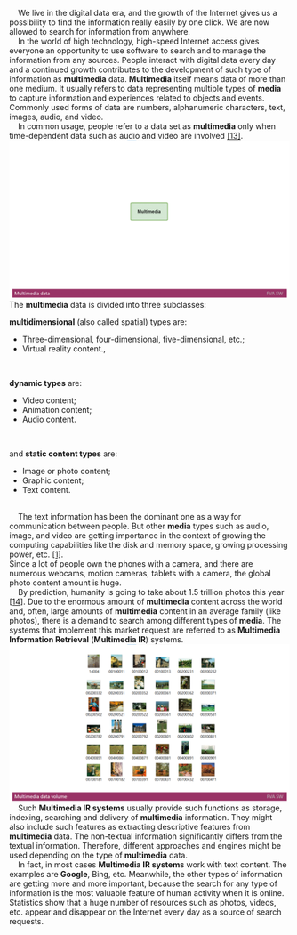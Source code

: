 &nbsp;&nbsp;&nbsp; We live in the digital data era, and the growth of the Internet gives us a possibility to find the information really easily by one click. We are now allowed to search for information from anywhere.
</br>
&nbsp;&nbsp;&nbsp; In the world of high technology, high-speed Internet access gives everyone an opportunity to use software to search and to manage the information from any sources. 
People interact with digital data every day and a continued growth contributes to the development of such type of information as **multimedia** data. **Multimedia** itself means data of more than one medium. 
It usually refers to data representing multiple types of **media** to capture information and experiences related to objects and events. Commonly used forms of data are numbers, alphanumeric characters, text, images, audio, and video. 
</br>
&nbsp;&nbsp;&nbsp; In common usage, people refer to a data set as **multimedia** only when time-dependent data such as audio and video are involved [[13]](./REFERENCES.md).
<img src="Images/Multimediadata.gif" alt="Multimediadata.gif"/>
The **multimedia** data is divided into three subclasses: 

**multidimensional** (also called spatial) types are:
* Three-dimensional, four-dimensional, five-dimensional, etc.;
* Virtual reality content., 
</br>

**dynamic types** are:
* Video content;
* Animation content;
* Audio content. 
</br>

and **static content types** are: 
* Image or photo content;
* Graphic content;
* Text content.
</br></br>

&nbsp;&nbsp;&nbsp; The text information has been the dominant one as a way for communication between people. 
But other **media** types such as audio, image, and video are getting importance in the context of growing the computing capabilities like the disk and memory space, growing processing power, etc. [[1]](./REFERENCES.md). 
</br>
Since a lot of people own the phones with a camera, and there are numerous webcams, motion cameras, tablets with a camera, the global photo content amount is huge. 
</br>
&nbsp;&nbsp;&nbsp; By prediction, humanity is going to take about 1.5 trillion photos this year [[14]](./REFERENCES.md). 
Due to the enormous amount of **multimedia** content across the world and, often, large amounts of **multimedia** content in an average family (like photos), there is a demand to search among different types of **media**. 
The systems that implement this market request are referred to as **Multimedia Information Retrieval** (**Multimedia IR**) systems. 
<img src="Images/Multimediadatavolume.png" alt="Multimediadatavolume.png" />
&nbsp;&nbsp;&nbsp; Such **Multimedia IR systems** usually provide such functions as storage, indexing, searching and delivery of **multimedia** information. 
They might also include such features as extracting descriptive features from **multimedia** data. 
The non-textual information significantly differs from the textual information. 
Therefore, different approaches and engines might be used depending on the type of **multimedia** data. 
</br>
&nbsp;&nbsp;&nbsp; In fact, in most cases **Multimedia IR systems** work with text content. The examples are **Google**, Bing, etc. 
Meanwhile, the other types of information are getting more and more important, because the search for any type of information is the most valuable feature of human activity when it is online. 
Statistics show that a huge number of resources such as photos, videos, etc. appear and disappear on the Internet every day as a source of search requests.
